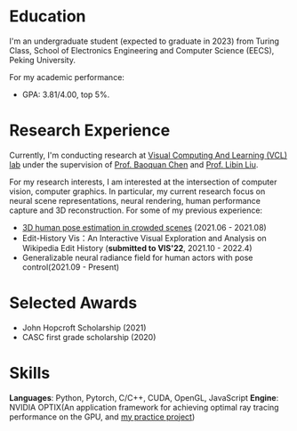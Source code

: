 # Education
I'm an undergraduate student (expected to graduate in 2023) from Turing Class, School of Electronics Engineering and Computer Science (EECS), Peking University.

For my academic performance:
- GPA: 3.81/4.00, top 5%.

# Research Experience
Currently, I'm conducting research at [Visual Computing And Learning (VCL) lab](http://vcl.pku.edu.cn/index.html) under the supervision of [Prof. Baoquan Chen](https://scholar.google.com/citations?user=iHWtrEAAAAAJ&hl=zh-CN) and [Prof. Libin Liu](https://scholar.google.com/citations?hl=zh-CN&user=q7FiLBkAAAAJ). 

For my research interests, I am interested at the intersection of computer vision, computer graphics. In particular, my current research focus on neural scene representations, neural rendering, human performance capture and 3D reconstruction. For some of my previous experience:
- [3D human pose estimation in crowded scenes](https://github.com/19reborn/AlphaMocap) (2021.06 - 2021.08)
- Edit-History Vis：An Interactive Visual Exploration and Analysis on Wikipedia Edit History (**submitted to VIS'22**, 2021.10 - 2022.4)
- Generalizable neural radiance field for human actors with pose control(2021.09 - Present)


# Selected Awards
- John Hopcroft Scholarship (2021)
- CASC first grade scholarship (2020)

# Skills
**Languages**: Python, Pytorch, C/C++, CUDA, OpenGL, JavaScript
**Engine**: NVIDIA OPTIX(An application framework for achieving optimal ray tracing performance on the GPU, and [my practice project](https://github.com/19reborn/Optix7Craft))